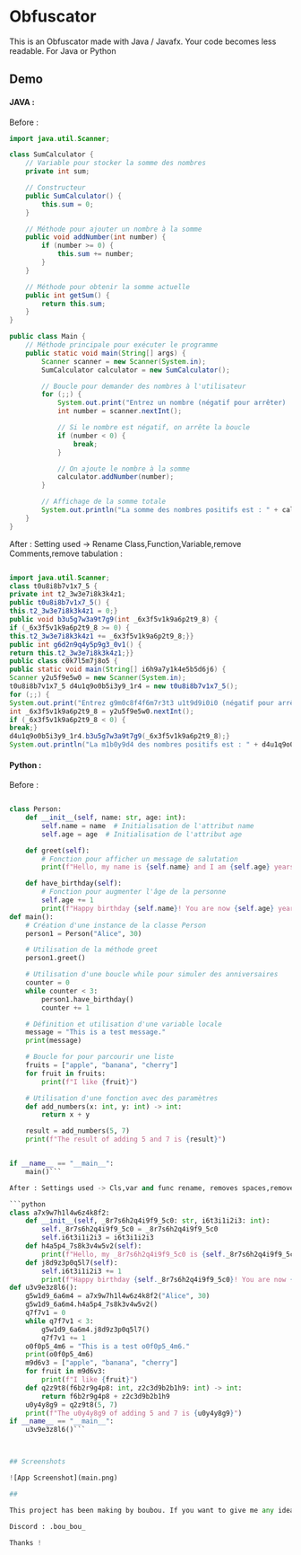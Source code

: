 # Obfuscator

This is an Obfuscator made with Java / Javafx.
Your code becomes less readable. For Java or Python


## Demo 

#### JAVA :
Before : 
```java
import java.util.Scanner;

class SumCalculator {
    // Variable pour stocker la somme des nombres
    private int sum;

    // Constructeur
    public SumCalculator() {
        this.sum = 0;
    }

    // Méthode pour ajouter un nombre à la somme
    public void addNumber(int number) {
        if (number >= 0) {
            this.sum += number;
        }
    }

    // Méthode pour obtenir la somme actuelle
    public int getSum() {
        return this.sum;
    }
}

public class Main {
    // Méthode principale pour exécuter le programme
    public static void main(String[] args) {
        Scanner scanner = new Scanner(System.in);
        SumCalculator calculator = new SumCalculator();

        // Boucle pour demander des nombres à l'utilisateur
        for (;;) {
            System.out.print("Entrez un nombre (négatif pour arrêter) : ");
            int number = scanner.nextInt();

            // Si le nombre est négatif, on arrête la boucle
            if (number < 0) {
                break;
            }

            // On ajoute le nombre à la somme
            calculator.addNumber(number);
        }

        // Affichage de la somme totale
        System.out.println("La somme des nombres positifs est : " + calculator.getSum());
    }
}
```

After : 
Setting used -> Rename Class,Function,Variable,remove Comments,remove tabulation :

```java

import java.util.Scanner;
class t0u8i8b7v1x7_5 {
private int t2_3w3e7i8k3k4z1;
public t0u8i8b7v1x7_5() {
this.t2_3w3e7i8k3k4z1 = 0;}
public void b3u5g7w3a9t7g9(int _6x3f5v1k9a6p2t9_8) {
if (_6x3f5v1k9a6p2t9_8 >= 0) {
this.t2_3w3e7i8k3k4z1 += _6x3f5v1k9a6p2t9_8;}}
public int g6d2n9q4y5p9g3_0v1() {
return this.t2_3w3e7i8k3k4z1;}}
public class c0k7l5m7j8o5 {
public static void main(String[] i6h9a7y1k4e5b5d6j6) {
Scanner y2u5f9e5w0 = new Scanner(System.in);
t0u8i8b7v1x7_5 d4u1q9o0b5i3y9_1r4 = new t0u8i8b7v1x7_5();
for (;;) {
System.out.print("Entrez g9m0c8f4f6m7r3t3 u1t9d9i0i0 (négatif pour arrêter) : ");
int _6x3f5v1k9a6p2t9_8 = y2u5f9e5w0.nextInt();
if (_6x3f5v1k9a6p2t9_8 < 0) {
break;}
d4u1q9o0b5i3y9_1r4.b3u5g7w3a9t7g9(_6x3f5v1k9a6p2t9_8);}
System.out.println("La m1b0y9d4 des nombres positifs est : " + d4u1q9o0b5i3y9_1r4.g6d2n9q4y5p9g3_0v1());}}
```

#### Python :

Before :

```python

class Person:
    def __init__(self, name: str, age: int):
        self.name = name  # Initialisation de l'attribut name
        self.age = age  # Initialisation de l'attribut age

    def greet(self):
        # Fonction pour afficher un message de salutation
        print(f"Hello, my name is {self.name} and I am {self.age} years old.")

    def have_birthday(self):
        # Fonction pour augmenter l'âge de la personne
        self.age += 1
        print(f"Happy birthday {self.name}! You are now {self.age} years old.")
def main():
    # Création d'une instance de la classe Person
    person1 = Person("Alice", 30)

    # Utilisation de la méthode greet
    person1.greet()

    # Utilisation d'une boucle while pour simuler des anniversaires
    counter = 0
    while counter < 3:
        person1.have_birthday()
        counter += 1

    # Définition et utilisation d'une variable locale
    message = "This is a test message."
    print(message)

    # Boucle for pour parcourir une liste
    fruits = ["apple", "banana", "cherry"]
    for fruit in fruits:
        print(f"I like {fruit}")

    # Utilisation d'une fonction avec des paramètres
    def add_numbers(x: int, y: int) -> int:
        return x + y

    result = add_numbers(5, 7)
    print(f"The result of adding 5 and 7 is {result}")


if __name__ == "__main__":
    main()```

After : Settings used -> Cls,var and func rename, removes spaces,removes comments :

```python
class a7x9w7h1l4w6z4k8f2:
    def __init__(self, _8r7s6h2q4i9f9_5c0: str, i6t3i1i2i3: int):
        self._8r7s6h2q4i9f9_5c0 = _8r7s6h2q4i9f9_5c0  
        self.i6t3i1i2i3 = i6t3i1i2i3  
    def h4a5p4_7s8k3v4w5v2(self):
        print(f"Hello, my _8r7s6h2q4i9f9_5c0 is {self._8r7s6h2q4i9f9_5c0} and I am {self.i6t3i1i2i3} years old.")
    def j8d9z3p0q5l7(self):
        self.i6t3i1i2i3 += 1
        print(f"Happy birthday {self._8r7s6h2q4i9f9_5c0}! You are now {self.i6t3i1i2i3} years old.")
def u3v9e3z8l6():
    g5w1d9_6a6m4 = a7x9w7h1l4w6z4k8f2("Alice", 30)
    g5w1d9_6a6m4.h4a5p4_7s8k3v4w5v2()
    q7f7v1 = 0
    while q7f7v1 < 3:
        g5w1d9_6a6m4.j8d9z3p0q5l7()
        q7f7v1 += 1
    o0f0p5_4m6 = "This is a test o0f0p5_4m6."
    print(o0f0p5_4m6)
    m9d6v3 = ["apple", "banana", "cherry"]
    for fruit in m9d6v3:
        print(f"I like {fruit}")
    def q2z9t8(f6b2r9g4p8: int, z2c3d9b2b1h9: int) -> int:
        return f6b2r9g4p8 + z2c3d9b2b1h9
    u0y4y8g9 = q2z9t8(5, 7)
    print(f"The u0y4y8g9 of adding 5 and 7 is {u0y4y8g9}")
if __name__ == "__main__":
    u3v9e3z8l6()```



## Screenshots

![App Screenshot](main.png)

##

This project has been making by boubou. If you want to give me any idea to enhance my project or improve my skill :

Discord : .bou_bou_

Thanks !
